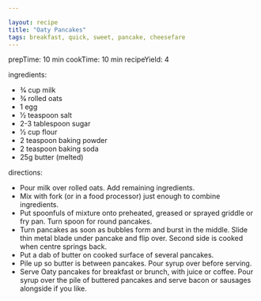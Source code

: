```yaml
---

layout: recipe
title: "Oaty Pancakes"
tags: breakfast, quick, sweet, pancake, cheesefare
---
```


prepTime: 10 min
cookTime: 10 min
recipeYield: 4

ingredients:
- 3⁄4 cup milk
- 3⁄4 rolled oats
- 1 egg
- 1⁄2 teaspoon salt
- 2-3 tablespoon sugar
- 1⁄2 cup flour
- 2 teaspoon baking powder
- 2 teaspoon baking soda
- 25g butter (melted)

directions:
- Pour milk over rolled oats. Add remaining ingredients.
- Mix with fork (or in a food processor) just enough to combine ingredients.
- Put spoonfuls of mixture onto preheated, greased or sprayed griddle or fry pan. Turn spoon for round pancakes.
- Turn pancakes as soon as bubbles form and burst in the middle. Slide thin metal blade under pancake and flip over. Second side is cooked when centre springs back.
- Put a dab of butter on cooked surface of several pancakes.
- Pile up so butter is between pancakes. Pour syrup over before serving.
- Serve Oaty pancakes for breakfast or brunch, with juice or coffee. Pour syrup over the pile of buttered pancakes and serve bacon or sausages alongside if you like.
